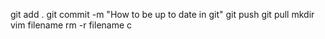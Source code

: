 git add . 
git commit -m "How to be up to date in git"
git push
git pull
mkdir
vim filename
rm -r filename
c
